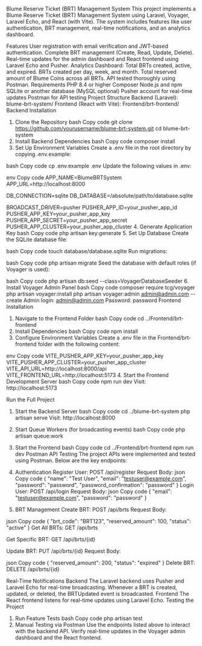 Blume Reserve Ticket (BRT) Management System
This project implements a Blume Reserve Ticket (BRT) Management System using Laravel, Voyager, Laravel Echo, and React (with Vite). The system includes features like user authentication, BRT management, real-time notifications, and an analytics dashboard.

Features
User registration with email verification and JWT-based authentication.
Complete BRT management (Create, Read, Update, Delete).
Real-time updates for the admin dashboard and React frontend using Laravel Echo and Pusher.
Analytics Dashboard:
Total BRTs created, active, and expired.
BRTs created per day, week, and month.
Total reserved amount of Blume Coins across all BRTs.
API tested thoroughly using Postman.
Requirements
PHP 8.4 or higher
Composer
Node.js and npm
SQLite or another database (MySQL optional)
Pusher account for real-time updates
Postman for API testing
Project Structure
Backend (Laravel): blume-brt-system/
Frontend (React with Vite): Frontend/brt-frontend/
Backend Installation
1. Clone the Repository
bash
Copy code
git clone https://github.com/yourusername/blume-brt-system.git
cd blume-brt-system
2. Install Backend Dependencies
bash
Copy code
composer install
3. Set Up Environment Variables
Create a .env file in the root directory by copying .env.example:

bash
Copy code
cp .env.example .env
Update the following values in .env:

env
Copy code
APP_NAME=BlumeBRTSystem
APP_URL=http://localhost:8000

DB_CONNECTION=sqlite
DB_DATABASE=/absolute/path/to/database.sqlite

BROADCAST_DRIVER=pusher
PUSHER_APP_ID=your_pusher_app_id
PUSHER_APP_KEY=your_pusher_app_key
PUSHER_APP_SECRET=your_pusher_app_secret
PUSHER_APP_CLUSTER=your_pusher_app_cluster
4. Generate Application Key
bash
Copy code
php artisan key:generate
5. Set Up Database
Create the SQLite database file:

bash
Copy code
touch database/database.sqlite
Run migrations:

bash
Copy code
php artisan migrate
Seed the database with default roles (if Voyager is used):

bash
Copy code
php artisan db:seed --class=VoyagerDatabaseSeeder
6. Install Voyager Admin Panel
bash
Copy code
composer require tcg/voyager
php artisan voyager:install
php artisan voyager:admin admin@admin.com --create
Admin login: admin@admin.com
Password: password
Frontend Installation
1. Navigate to the Frontend Folder
bash
Copy code
cd ../Frontend/brt-frontend
2. Install Dependencies
bash
Copy code
npm install
3. Configure Environment Variables
Create a .env file in the Frontend/brt-frontend folder with the following content:

env
Copy code
VITE_PUSHER_APP_KEY=your_pusher_app_key
VITE_PUSHER_APP_CLUSTER=your_pusher_app_cluster
VITE_API_URL=http://localhost:8000/api
VITE_FRONTEND_URL=http://localhost:5173
4. Start the Frontend Development Server
bash
Copy code
npm run dev
Visit: http://localhost:5173

Run the Full Project
1. Start the Backend Server
bash
Copy code
cd ../blume-brt-system
php artisan serve
Visit: http://localhost:8000

2. Start Queue Workers (for broadcasting events)
bash
Copy code
php artisan queue:work
3. Start the Frontend
bash
Copy code
cd ../Frontend/brt-frontend
npm run dev
Postman API Testing
The project APIs were implemented and tested using Postman. Below are the key endpoints:

1. Authentication
Register User:
POST /api/register
Request Body:
json
Copy code
{
    "name": "Test User",
    "email": "testuser@example.com",
    "password": "password",
    "password_confirmation": "password"
}
Login User:
POST /api/login
Request Body:
json
Copy code
{
    "email": "testuser@example.com",
    "password": "password"
}
2. BRT Management
Create BRT:
POST /api/brts
Request Body:

json
Copy code
{
    "brt_code": "BRT123",
    "reserved_amount": 100,
    "status": "active"
}
Get All BRTs:
GET /api/brts

Get Specific BRT:
GET /api/brts/{id}

Update BRT:
PUT /api/brts/{id}
Request Body:

json
Copy code
{
    "reserved_amount": 200,
    "status": "expired"
}
Delete BRT:
DELETE /api/brts/{id}

Real-Time Notifications
Backend
The Laravel backend uses Pusher and Laravel Echo for real-time broadcasting.
Whenever a BRT is created, updated, or deleted, the BRTUpdated event is broadcasted.
Frontend
The React frontend listens for real-time updates using Laravel Echo.
Testing the Project
1. Run Feature Tests
bash
Copy code
php artisan test
2. Manual Testing via Postman
Use the endpoints listed above to interact with the backend API.
Verify real-time updates in the Voyager admin dashboard and the React frontend.
